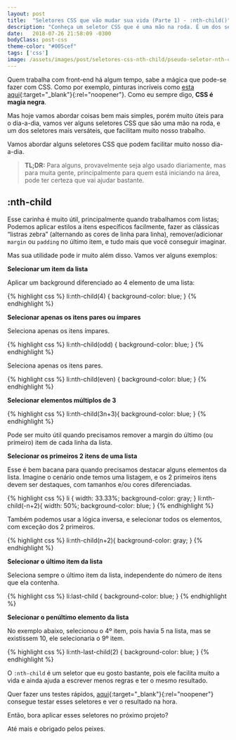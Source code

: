 ```yaml
---
layout: post
title:  "Seletores CSS que vão mudar sua vida (Parte 1) - :nth-child()"
description: "Conheça um seletor CSS que é uma mão na roda. É um dos seletores mais versáteis, que facilitam muito nossa vida. Estou falando do pseudo seletor :nth-child()"
date:   2018-07-26 21:58:09 -0300
bodyClass: post-css
theme-color: "#005cef"
tags: ['css']
image: /assets/images/post/seletores-css-nth-child/pseudo-seletor-nth-child.jpg
---
```


Quem trabalha com front-end há algum tempo, sabe a mágica que pode-se fazer com CSS. Como por exemplo, pinturas incríveis como [esta aqui](https://github.com/cyanharlow/purecss-zigario){:target="_blank"}{:rel="noopener"}. Como eu sempre digo, **CSS é magia negra**.

Mas hoje vamos abordar coisas bem mais simples, porém muito úteis para o dia-a-dia, vamos ver alguns seletores CSS que são uma mão na roda, e um dos seletores mais versáteis, que facilitam muito nosso trabalho.

Vamos abordar alguns seletores CSS que podem facilitar muito nosso dia-a-dia.

> **TL;DR:** Para alguns, provavelmente seja algo usado diariamente, mas para muita gente, principalmente para quem está iniciando na área, pode ter certeza que vai ajudar bastante.


## :nth-child

Esse carinha é muito útil, principalmente quando trabalhamos com listas; Podemos aplicar estilos a itens específicos facilmente, fazer as clássicas “listras zebra” (alternando as cores de linha para linha), remover/adicionar `margin` ou `padding` no último item, e tudo mais que você conseguir imaginar.

Mas sua utilidade pode ir muito além disso. Vamos ver alguns exemplos:

**Selecionar um item da lista**

Aplicar um background diferenciado ao 4 elemento de uma lista:

{% highlight css %}
li:nth-child(4) {
    background-color: blue;
}
{% endhighlight %}

**Selecionar apenas os itens pares ou ímpares**

Seleciona apenas os itens ímpares.

{% highlight css %}
li:nth-child(odd) {
    background-color: blue;
}
{% endhighlight %}

Seleciona apenas os itens pares.

{% highlight css %}
li:nth-child(even) {
    background-color: blue;
}
{% endhighlight %}


**Selecionar elementos múltiplos de 3**

{% highlight css %}
li:nth-child(3n+3){
    background-color: blue;
}
{% endhighlight %}

Pode ser muito útil quando precisamos remover a margin do último (ou primeiro) item de cada linha da lista.

**Selecionar os primeiros 2 itens de uma lista**

Esse é bem bacana para quando precisamos destacar alguns elementos da lista. Imagine o cenário onde temos uma listagem, e os 2 primeiros itens devem ser destaques, com  tamanhos e/ou cores diferenciadas.

{% highlight css %}
li {
    width: 33.33%;
    background-color: gray;
}
li:nth-child(-n+2){
    width: 50%;
    background-color: blue;
}
{% endhighlight %}

Também podemos usar a lógica inversa, e selecionar todos os elementos, com exceção dos 2 primeiros.

{% highlight css %}
li:nth-child(n+2){
    background-color: gray;
}
{% endhighlight %}

**Selecionar o último item da lista**

Seleciona sempre o último item da lista, independente do número de itens que ela contenha.

{% highlight css %}
li:last-child {
    background-color: blue;
}
{% endhighlight %}

**Selecionar o penúltimo elemento da lista**

No exemplo abaixo, selecionou o 4º item, pois havia 5 na lista, mas se existissem 10, ele selecionaria o 9º item.

{% highlight css %}
li:nth-last-child(2) {
    background-color: blue;
}
{% endhighlight %}

O `:nth-child` é um seletor que eu gosto bastante, pois ele facilita muito a vida e ainda ajuda a escrever menos regras e ter o mesmo resultado.

Quer fazer uns testes rápidos, [aqui](https://css-tricks.com/examples/nth-child-tester/){:target="_blank"}{:rel="noopener"} consegue testar esses seletores e ver o resultado na hora.

Então, bora aplicar esses seletores no próximo projeto?

Até mais e obrigado pelos peixes.
